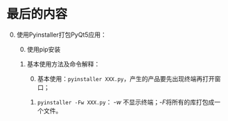# 最后的内容

0. 使用Pyinstaller打包PyQt5应用：

    0. 使用pip安装

    1. 基本使用方法及命令解释：

        0. 基本使用：`pyinstaller XXX.py`，产生的产品要先出现终端再打开窗口；

        1. `pyinstaller -Fw XXX.py`： *-w* 不显示终端；*-F*将所有的库打包成一个文件。